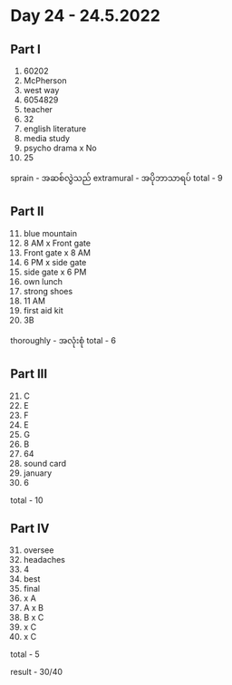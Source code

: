 # Day 24 - 24.5.2022

## Part I

1. 60202
2. McPherson
3. west way
4. 6054829
5. teacher
6. 32
7. english literature
8. media study
9. psycho drama x No
10. 25

sprain - အဆစ်လွဲသည်
extramural - အပိုဘာသာရပ်
total - 9

## Part II

11. blue mountain
12. 8 AM x Front gate
13. Front gate x 8 AM
14. 6 PM x side gate
15. side gate x 6 PM
16. own lunch
17. strong shoes
18. 11 AM
19. first aid kit
20. 3B

thoroughly - အလုံးစုံ
total - 6

## Part III

21. C
22. E
23. F
24. E
25. G
26. B
27. 64
28. sound card
29. january
30. 6

total - 10

## Part IV

31. oversee
32. headaches
33. 4
34. best
35. final
36. x A
37. A x B
38. B x C
39. x C
40. x C

total - 5

result - 30/40

